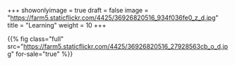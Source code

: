 +++
showonlyimage = true
draft = false
image = "https://farm5.staticflickr.com/4425/36926820516_934f036fe0_z_d.jpg"
title = "Learning"
weight = 10
+++

{{% fig class="full" src="https://farm5.staticflickr.com/4425/36926820516_27928563cb_o_d.jpg"  for-sale="true" %}}
